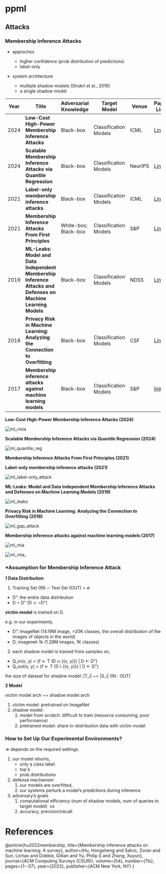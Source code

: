 # ppml


## Attacks

### Membership Inference Attacks 

- approches
  - higher confidence (prob distribution of predictions)
  - label-only 

- system architecture 
  - multiple shadow models (Shokri et al., 2016)
  - a single shadow model 


| Year   | Title |  Adversarial Knowledge | Target Model  |   Venue  | Paper Link  | Code Link |
|-------|--------|--------|--------|-----------|------------|---------------|
| 2024 | **Low-Cost High-Power Membership Inference Attacks** | Black-box | Classification Models | ICML | [Link](https://openreview.net/pdf?id=sT7UJh5CTc) | [Link](https://github.com/privacytrustlab/ml_privacy_meter/tree/master/research/2024_rmia) |
| 2024 | **Scalable Membership Inference Attacks via Quantile Regression** | Black-box | Classification Models | NeurIPS | [Link](https://assets.amazon.science/61/10/fe6e935b49bf89bb34dded96a17b/scalable-membership-inference-attacks-via-quantile-regression.pdf) | [Link](https://github.com/amazon-science/quantile-mia) |
| 2021 | **Label-only membership inference attacks** | Black-box | Classification Models | ICML | [Link](http://proceedings.mlr.press/v139/choquette-choo21a.html) | [Link](https://github.com/cchoquette/membership-inference) |
| 2021 | **Membership Inference Attacks From First Principles** | White-box; Black-box | Classification Models | S&P | [Link](https://arxiv.org/abs/2112.03570) | [Link](https://github.com/tensorflow/privacy/tree/master/research/mi_lira_2021) |
| 2019 | **ML-Leaks: Model and Data Independent Membership Inference Attacks and Defenses on Machine Learning Models** | Black-box | Classification Models | NDSS | [Link](https://www.ndss-symposium.org/wp-content/uploads/2019/02/ndss2019_03A-1_Salem_paper.pdf) | [Link](https://github.com/AhmedSalem2/ML-Leaks) |
| 2018 | **Privacy Risk in Machine Learning: Analyzing the Connection to Overfitting** | Black-box | Classification Models | CSF | [Link](https://ieeexplore.ieee.org/abstract/document/8429311?casa_token=NQu6-mEb9JMAAAAA:LTU3BPSYc8ALHF89ifdWs1zl__ABgBzIr44xFoN2t8HwjTb5vm20S00VeH9JSmaBU-miBt5Ucg) | [Link](https://github.com/samuel-yeom/ml-privacy-csf18) |
| 2017  | **Membership inference attacks against machine learning models** | Black-box | Classification Models | S&P | [link](https://ieeexplore.ieee.org/abstract/document/7958568?casa_token=YOmVjvUemFUAAAAA:gGeuARxnjASvh9gnPkijkLD7d7HD1VV1JZkooXtS6tb6LGfKqHgBbyoaI-0-X7kFeP-3bjUR2A) | [Link1](https://github.com/yonsei-sslab/MIA) [Link2](https://github.com/csong27/membership-inference) |


**Low-Cost High-Power Membership Inference Attacks (2024)**

![ml_rmia](https://github.com/user-attachments/assets/9ebae5b6-1ba7-4249-9743-1565ae855575)

**Scalable Membership Inference Attacks via Quantile Regression (2024)**

![ml_quantile_reg](https://github.com/user-attachments/assets/9b6ba635-8903-4ca2-9a0b-d06df794c89c)


**Membership Inference Attacks From First Principles (2021)**

**Label-only membership inference attacks (2021)**

![ml_label-only_attack](https://github.com/user-attachments/assets/2b502d63-08e8-4f2b-8a43-acbbfd2c9755)

**ML-Leaks: Model and Data Independent Membership Inference Attacks and Defenses on Machine Learning Models (2019)**

![ml_leaks](https://github.com/user-attachments/assets/9302aa65-f842-42f4-87f7-13edcd7f1345)

**Privacy Risk in Machine Learning: Analyzing the Connection to Overfitting (2018)**

![ml_gap_attack](https://github.com/user-attachments/assets/d1e819c1-4ca9-4b40-8fd6-2538e8ee271f)


**Membership inference attacks against machine learning models (2017)**

![ml_mia](https://github.com/user-attachments/assets/637e7480-3c44-4640-baea-a1e5db1c88dc)

![ml_mia_](https://github.com/user-attachments/assets/e13472f0-4182-4e1f-9448-aef9ba6ac0e1)


### *Assumption for Membership Inference Attack

**1 Data Distribution**

1. Training Set (IN) ∩ Test Set (OUT) = ∅ 

- D”: the entire data distribution 
- D ~ D” (D ⊂ ~D”)

**victim model** is trained on D. 

e.g. in our experiments, 

- D”: ImageNet (14.19M image, >20K classes, the overall distribution of the images of objects in the world) 
- D: imagenet-1k (1.28M images, 1K classes) 

2. each shadow model is trained from samples on, 
- Q_in(x, y) =	{f ← T (D ∪ {(x, y)}) | D <- D”}
- Q_out(x, y) =	{f ← T (D \ {(x, y)}) | D ← D”}

the size of dataset for shadow model:  |T_i| ~= |S_i| (IN : OUT)


**2 Model**

victim model arch ~= shadow model arch

1. victim model: pretrained on ImageNet 
2. shadow model: 
    1. model from scratch: difficult to train (resource consuming, poor performance)
    2. pretrained model: share in-distribution data with victim model 


### How to Set Up Our Experimental Environments? 

=> depends on the required settings. 

1. our model returns,
    - only a class label 
    - top k 
    - prob distributions
2. defense mechanism
    1. our models are overfitted, 
    2. our systems perturb a model’s predictions during inference 
3. adversary’s goals 
    1. computational efficiency (num of shadow models, num of queries to target model)  vs
    2. accuracy, precision/recall
  


# References

@article{hu2022membership,
  title={Membership inference attacks on machine learning: A survey},
  author={Hu, Hongsheng and Salcic, Zoran and Sun, Lichao and Dobbie, Gillian and Yu, Philip S and Zhang, Xuyun},
  journal={ACM Computing Surveys (CSUR)},
  volume={54},
  number={11s},
  pages={1--37},
  year={2022},
  publisher={ACM New York, NY}
}
